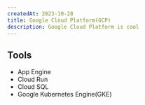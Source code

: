 ```yaml
---
createdAt: 2023-10-28
title: Google Cloud Platform(GCP)
description: Google Cloud Platform is cool
---
```


## Tools

- App Engine
- Cloud Run
- Cloud SQL
- Google Kubernetes Engine(GKE)